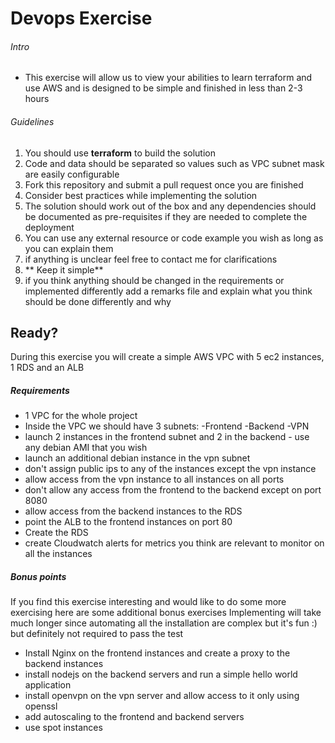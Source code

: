 # Devops Exercise

###### Intro
- This exercise will allow us to view your abilities to learn terraform and use AWS and is designed to be simple and finished in less than 2-3 hours

###### Guidelines
1. You should use **terraform** to build the solution
1. Code and data should be separated so values such as VPC subnet mask are easily configurable 
1. Fork this repository and submit a pull request once you are finished
1. Consider best practices while implementing the solution
1. The solution should work out of the box and any dependencies should be documented as pre-requisites if they are needed to complete the deployment
1. You can use any external resource or code example you wish as long as you can explain them
1. if anything is unclear feel free to contact me for clarifications
1. ** Keep it simple**
1. if you think anything should be changed in the requirements or implemented differently add a remarks file and explain what you think should be done differently and why


## Ready?

During this exercise you will create a simple AWS VPC  with 5 ec2 instances, 1 RDS and an ALB

##### Requirements

- 1 VPC for the whole project
- Inside the VPC we should have 3 subnets:
-Frontend
-Backend
-VPN
- launch 2 instances in the frontend subnet and 2 in the backend - use any debian AMI that you wish
- launch an additional debian instance in the vpn subnet
- don't assign public ips to any of the instances except the vpn instance
- allow access from the vpn instance to all instances on all ports
- don't allow any access from the frontend to the backend except on port 8080
- allow access from the backend instances to the RDS
- point the ALB to the frontend instances on port 80
- Create the RDS
- create Cloudwatch alerts for metrics you think are relevant to monitor on all the instances


##### Bonus points

If you find this exercise interesting and would like to do some more exercising here are some additional bonus exercises 
Implementing will take much longer since automating all the installation are complex but it's fun :)
but definitely not required to pass the test

- Install Nginx on the frontend instances and create a proxy to the backend instances
- install nodejs on the backend servers and run a simple hello world application
- install openvpn on the vpn server and allow access to it only using openssl
- add autoscaling to the frontend and backend servers
- use spot instances 







